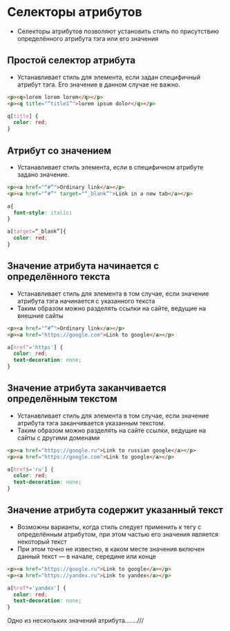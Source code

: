 # Селекторы атрибутов

- Селекторы атрибутов позволяют установить стиль по присутствию определённого атрибута тэга или его значения

## Простой селектор атрибута

- Устанавливает стиль для элемента, если задан специфичный атрибут тэга. Его значение в данном случае не важно.

```html
<p><q>lorem lorem lorem</q></p>
<p><q title="“title1”">lorem ipsum dolor</q></p>
```

```scss
q[title] {
  color: red;
}
```

## Атрибут со значением

- Устанавливает стиль элемента, если в специфичном атрибуте задано значение.

```html
<p><a href="“#”">Ordinary link</a></p>
<p><a href="“#”" target="“_blank”">Link in a new tab</a></p>
```

```css
a{
  font-style: italic:
}

a[target=“_blank”]{
  color: red;
}
```

## Значение атрибута начинается с определённого текста

- Устанавливает стиль для элемента в том случае, если значение атрибута тэга начинается с указанного текста
- Таким образом можно разделять ссылки на сайте, ведущие на внешние сайты

```html
<p><a href="“#”">Ordinary link</a></p>
<p><a href="https://google.com">Link to google</a></p>
```

```scss
a[href^='https'] {
  color: red;
  text-decoration: none;
}
```

## Значение атрибута заканчивается определённым текстом

- Устанавливает стиль для элемента в том случае, если значение атрибута тэга заканчивается указанным текстом.
- Таким образом можно разделять на сайте ссылки, ведущие на сайты с другими доменами

```html
<p><a href="https://google.ru">Link to russian google</a></p>
<p><a href="https://google.com">Link to google</a></p>
```

```scss
a[href$='ru'] {
  color: red;
  text-decoration: none;
}
```

## Значение атрибута содержит указанный текст

- Возможны варианты, когда стиль следует применить к тегу с определённым атрибутом, при этом частью его значения является некоторый текст
- При этом точно не известно, в каком месте значения включен данный текст — в начале, середине или конце

```html
<p><a href="https://google.ru">Link to google</a></p>
<p><a href="https://yandex.ru">Link to yandex</a></p>
```

```scss
a[href*='yandex'] {
  color: red;
  text-decoration: none;
}
```

Одно из нескольких значений атрибута…….///
